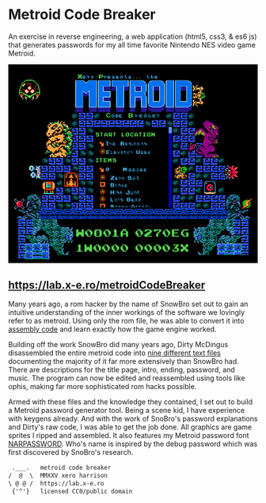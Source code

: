 # Metroid Code Breaker

An exercise in reverse engineering, a web application (html5, css3, & es6 js) that generates passwords for my all time favorite Nintendo NES video game Metroid.

![preview](https://raw.githubusercontent.com/xero/metroidCodeBreaker/main/img/preview.png)

## https://lab.x-e.ro/metroidCodeBreaker

Many years ago, a rom hacker by the name of SnowBro set out to gain an intuitive understanding of the inner workings of the software we lovingly refer to as metroid. Using only the rom file, he was able to convert it into [assembly code](http://www.metroiddatabase.com/wp-content/uploads/Metroid/m1source.txt) and learn exactly how the game engine worked.

Building off the work SnowBro did many years ago, Dirty McDingus disassembled the entire metroid code into [nine different text files](http://www.metroiddatabase.com/wp-content/uploads/Metroid/MetroidSourceCode.zip) documenting the majority of it far more extensively than SnowBro had. There are descriptions for the title page, intro, ending, password, and music. The program can now be edited and reassembled using tools like ophis, making far more sophisticated rom hacks possible.

Armed with these files and the knowledge they contained, I set out to build a Metroid password generator tool. Being a scene kid, I have experience with keygens already. And with the work of SnoBro's password explanations and Dirty's raw code, I was able to get the job done. All graphics are game sprites I ripped and assembled. It also features my Metroid password font [NARPASSWORD](https://fonts.xero.style/fonts/NARPASSWORD00000). Who's name is inspired by the debug password which was first discovered by SnoBro's research.

```
 .___.   metroid code breaker
/  @  \  MMXXV xero harrison
\ @ @ /  https://lab.x-e.ro
 {'^'}   licensed CC0/public domain
```

